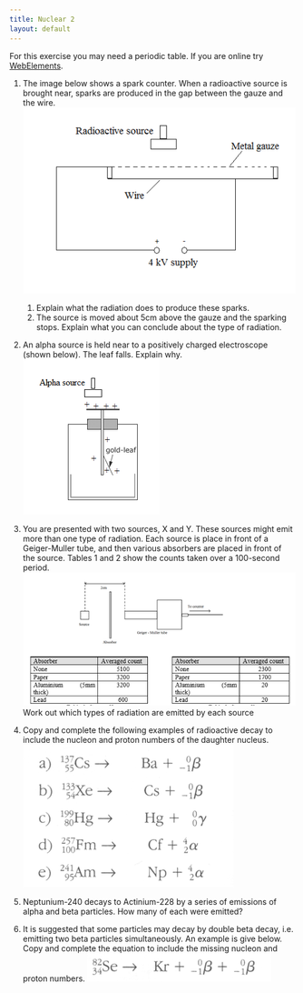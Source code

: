 ```yaml
---
title: Nuclear 2
layout: default
---
```

For this exercise you may need a periodic table.  If you are online try [WebElements](http://www.webelements.com/).

1. The image below shows a spark counter. When a radioactive source is brought near, sparks are produced in the gap between the gauze and the wire.
    ![](img/sparkcounter.png)
    1. Explain what the radiation does to produce these sparks. 
    2. The source is moved about 5cm above the gauze and the sparking stops. Explain what you can conclude about the type of radiation.

1. An alpha source is held near to a positively charged electroscope (shown below). The leaf falls. Explain why.
    ![](img/electroscope.png)

1. You are presented with two sources, X and Y. These sources might emit more than one type of radiation. Each source is place in front of a Geiger-Muller tube, and then various absorbers are placed in front of the source. Tables 1 and 2 show the counts taken over a 100-second period. 
    ![](img/absorption.png)
    Work out which types of radiation are emitted by each source

1. Copy and complete the following examples of radioactive decay to include the nucleon and proton numbers of the daughter nucleus.
    ![](img/decays.png)

1. Neptunium-240 decays to Actinium-228 by a series of emissions of alpha and beta particles.  How many of each were emitted?

1. It is suggested that some particles may decay by double beta decay, i.e. emitting two beta particles simultaneously.  An example is give below. Copy and complete the equation to include the missing nucleon and proton numbers.
    ![](img/dblbeta.png)
